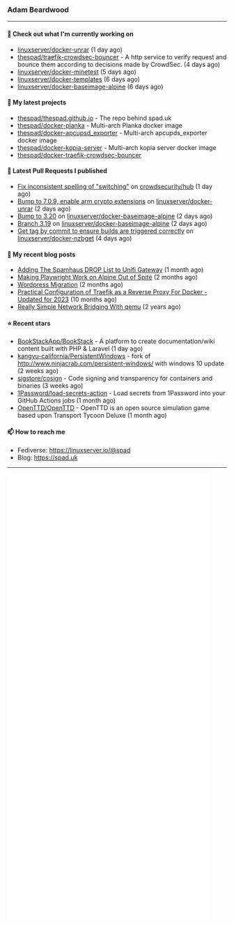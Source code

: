 ### Adam Beardwood
---
#### 👷 Check out what I'm currently working on

- [linuxserver/docker-unrar](https://github.com/linuxserver/docker-unrar) (1 day ago)
- [thespad/traefik-crowdsec-bouncer](https://github.com/thespad/traefik-crowdsec-bouncer) - A http service to verify request and bounce them according to decisions made by CrowdSec. (4 days ago)
- [linuxserver/docker-minetest](https://github.com/linuxserver/docker-minetest) (5 days ago)
- [linuxserver/docker-templates](https://github.com/linuxserver/docker-templates) (6 days ago)
- [linuxserver/docker-baseimage-alpine](https://github.com/linuxserver/docker-baseimage-alpine) (6 days ago)

#### 🌱 My latest projects

- [thespad/thespad.github.io](https://github.com/thespad/thespad.github.io) - The repo behind spad.uk
- [thespad/docker-planka](https://github.com/thespad/docker-planka) - Multi-arch Planka docker image
- [thespad/docker-apcupsd_exporter](https://github.com/thespad/docker-apcupsd_exporter) - Multi-arch apcupds_exporter docker image
- [thespad/docker-kopia-server](https://github.com/thespad/docker-kopia-server) - Multi-arch kopia server docker image 
- [thespad/docker-traefik-crowdsec-bouncer](https://github.com/thespad/docker-traefik-crowdsec-bouncer)

#### 🔨 Latest Pull Requests I published

- [Fix inconsistent spelling of &#34;switching&#34;](https://github.com/crowdsecurity/hub/pull/1045) on [crowdsecurity/hub](https://github.com/crowdsecurity/hub) (1 day ago)
- [Bump to 7.0.9, enable arm crypto extensions](https://github.com/linuxserver/docker-unrar/pull/8) on [linuxserver/docker-unrar](https://github.com/linuxserver/docker-unrar) (2 days ago)
- [Bump to 3.20](https://github.com/linuxserver/docker-baseimage-alpine/pull/238) on [linuxserver/docker-baseimage-alpine](https://github.com/linuxserver/docker-baseimage-alpine) (2 days ago)
- [Branch 3.19](https://github.com/linuxserver/docker-baseimage-alpine/pull/237) on [linuxserver/docker-baseimage-alpine](https://github.com/linuxserver/docker-baseimage-alpine) (2 days ago)
- [Get tag by commit to ensure builds are triggered correctly](https://github.com/linuxserver/docker-nzbget/pull/164) on [linuxserver/docker-nzbget](https://github.com/linuxserver/docker-nzbget) (4 days ago)

#### 📜 My recent blog posts

- [Adding The Spamhaus DROP List to Unifi Gateway](https://www.spad.uk/posts/adding-spamhaus-drop-list-to-unifi-gateway/) (1 month ago)
- [Making Playwright Work on Alpine Out of Spite](https://www.spad.uk/posts/making-playwright-work-on-alpine-out-of-spite/) (2 months ago)
- [Wordpress Migration](https://www.spad.uk/posts/wordpress-migration/) (2 months ago)
- [Practical Configuration of Traefik as a Reverse Proxy For Docker - Updated for 2023](https://www.spad.uk/posts/practical-configuration-of-traefik-as-a-reverse-proxy-for-docker-updated-for-2023/) (10 months ago)
- [Really Simple Network Bridging With qemu](https://www.spad.uk/posts/really-simple-network-bridging-with-qemu/) (2 years ago)

#### ⭐ Recent stars

- [BookStackApp/BookStack](https://github.com/BookStackApp/BookStack) - A platform to create documentation/wiki content built with PHP &amp; Laravel (1 day ago)
- [kangyu-california/PersistentWindows](https://github.com/kangyu-california/PersistentWindows) - fork of http://www.ninjacrab.com/persistent-windows/ with windows 10 update (2 weeks ago)
- [sigstore/cosign](https://github.com/sigstore/cosign) - Code signing and transparency for containers and binaries (3 weeks ago)
- [1Password/load-secrets-action](https://github.com/1Password/load-secrets-action) - Load secrets from 1Password into your GitHub Actions jobs (1 month ago)
- [OpenTTD/OpenTTD](https://github.com/OpenTTD/OpenTTD) - OpenTTD is an open source simulation game based upon Transport Tycoon Deluxe (1 month ago)

#### 📫 How to reach me
- Fediverse: https://linuxserver.io/@spad
- Blog: https://spad.uk
---
<img src="https://raw.githubusercontent.com/thespad/thespad/main/github-metrics.svg">
